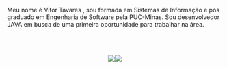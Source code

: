 Meu nome é Vitor Tavares , sou formada em Sistemas de Informação e pós graduado em Engenharia de Software pela PUC-Minas. Sou desenvolvedor JAVA em busca de uma primeira oportunidade para trabalhar na área.

<div style="display: flex; justify-content: center; padding: 50px;"><br>
  <a href="https://github.com/anuraghazra/github-readme-stats">
    <img align="center" src="https://github-readme-stats.vercel.app/api?username=VitorTavar3s&show_icons=true&theme=transparent" />
  </a>
  <a href="https://github.com/anuraghazra/convoychat">
    <img align="center" src="https://github-readme-stats.vercel.app/api/top-langs/?username=VitorTavar3s&theme=transparent&layout=compact&langs_count=6" />
  </a>
</div>
